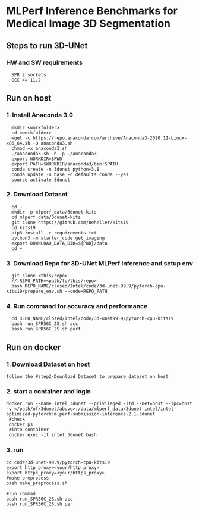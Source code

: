 # MLPerf Inference Benchmarks for Medical Image 3D Segmentation

## Steps to run 3D-UNet


### HW and SW requirements
```
  SPR 2 sockets
  GCC >= 11.2
```

## Run on host

### 1. Install Anaconda 3.0

```
  mkdir <workfolder>
  cd <workfolder>
  wget -c https://repo.anaconda.com/archive/Anaconda3-2020.11-Linux-x86_64.sh -O anaconda3.sh
  chmod +x anaconda3.sh
  ./anaconda3.sh -b -p ./anaconda3
  export WORKDIR=$PWD
  export PATH=$WORKDIR/anaconda3/bin:$PATH
  conda create -n 3dunet python=3.8
  conda update -n base -c defaults conda --yes
  source activate 3dunet
```

### 2. Download Dataset
```
  cd ~
  mkdir -p mlperf_data/3dunet-kits
  cd mlperf_data/3dunet-kits
  git clone https://github.com/neheller/kits19
  cd kits19
  pip3 install -r requirements.txt
  python3 -m starter_code.get_imaging
  export DOWNLOAD_DATA_DIR=${PWD}/data
  cd ~
```

### 3. Download Repo for 3D-UNet MLPerf inference and setup env
```
  git clone <this/repo>
  // REPO_PATH=<path/to/this/repo>
  bash REPO_NAME/closed/Intel/code/3d-unet-99.9/pytorch-cpu-kits19/prepare_env.sh --code=REPO_PATH
```

### 4. Run command for accuracy and performance
```
  cd REPO_NAME/closed/Intel/code/3d-unet99.9/pytorch-cpu-kits19
  bash run_SPR56C_2S.sh acc
  bash run_SPR56C_2S.sh perf
```



## Run on docker

### 1. Download Dataset on host

```
follow the #step2-Download Dataset to prepare dataset on host
```

###  2. start a container and login

```
docker run --name intel_3dunet --privileged -itd --net=host --ipc=host -v </path/of/3dunet/above>:/data/mlperf_data/3dunet intel/intel-optimized-pytorch:mlperf-submission-inference-2.1-3dunet
 #check
 docker ps
 #into container
 docker exec -it intel_3dunet bash
```

###  3. run

```
cd code/3d-unet-99.9/pytorch-cpu-kits19
export http_proxy=<your/http_proxy>
export https_proxy=<your/https_proxy>
#make preprocess
bash make_preprocess.sh

#run commad
bash run_SPR56C_2S.sh acc
bash run_SPR56C_2S.sh perf
```
